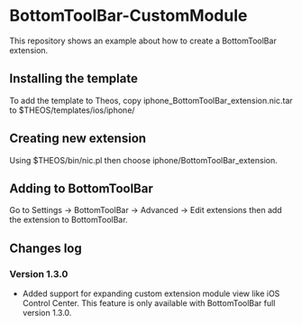 # BottomToolBar-CustomModule
This repository shows an example about how to create a BottomToolBar extension.

## Installing the template
To add the template to Theos, copy iphone_BottomToolBar_extension.nic.tar to $THEOS/templates/ios/iphone/

## Creating new extension
Using $THEOS/bin/nic.pl then choose iphone/BottomToolBar_extension.

## Adding to BottomToolBar
Go to Settings -> BottomToolBar -> Advanced -> Edit extensions then add the extension to BottomToolBar.

## Changes log
### Version 1.3.0
* Added support for expanding custom extension module view like iOS Control Center. This feature is only available with BottomToolBar full version 1.3.0.
